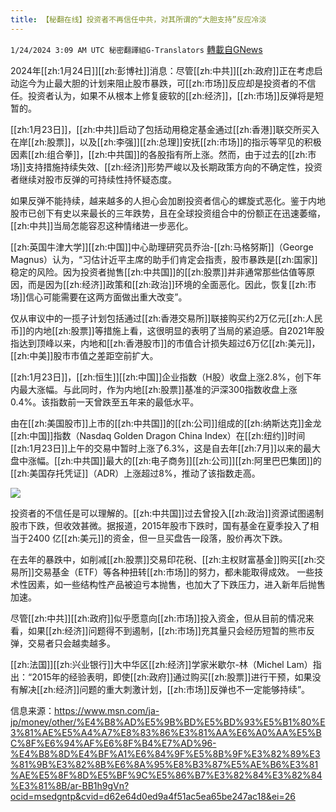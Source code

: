 ```yaml
---
title: 【秘翻在线】投资者不再信任中共，对其所谓的“大胆支持”反应冷淡
---
```

`1/24/2024 3:09 AM UTC 秘密翻譯組G-Translators` [轉載自GNews](https://gnews.org/articles/2247600)

2024年[[zh:1月24日]][[zh:彭博社]]消息：尽管[[zh:中共]][[zh:政府]]正在考虑启动迄今为止最大胆的计划来阻止股市暴跌，可[[zh:市场]]反应却是投资者的不信任。投资者认为，如果不从根本上修复疲软的[[zh:经济]]，[[zh:市场]]反弹将是短暂的。

[[zh:1月23日]]，[[zh:中共]]启动了包括动用稳定基金通过[[zh:香港]]联交所买入在岸[[zh:股票]]，以及[[zh:李强]][[zh:总理]]安抚[[zh:市场]]的指示等罕见的积极因素[[zh:组合拳]]，[[zh:中共国]]的各股指有所上涨。然而，由于过去的[[zh:市场]]支持措施持续失效、[[zh:经济]]形势严峻以及长期政策方向的不确定性，投资者继续对股市反弹的可持续性持怀疑态度。

如果反弹不能持续，越来越多的人担心会加剧投资者信心的螺旋式恶化。鉴于内地股市已创下有史以来最长的三年跌势，且在全球投资组合中的份额正在迅速萎缩，[[zh:中共]]当局怎能容忍这种情绪进一步恶化。

[[zh:英国牛津大学]][[zh:中国]]中心助理研究员乔治\-[[zh:马格努斯]]（George Magnus）认为，“习估计近平主席的助手们肯定会指责，股市暴跌是[[zh:国家]]稳定的风险。因为投资者抛售[[zh:中共国]]的[[zh:股票]]并非通常那些估值等原因，而是因为[[zh:经济]]政策和[[zh:政治]]环境的全面恶化。因此，恢复[[zh:市场]]信心可能需要在这两方面做出重大改变”。

仅从审议中的一揽子计划包括通过[[zh:香港交易所]]联接购买约2万亿元[[zh:人民币]]的内地[[zh:股票]]等措施上看，这很明显的表明了当局的紧迫感。自2021年股指达到顶峰以来，内地和[[zh:香港股市]]的市值合计损失超过6万亿[[zh:美元]]，[[zh:中美]]股市市值之差距空前扩大。

[[zh:1月23日]]，[[zh:恒生]][[zh:中国]]企业指数（H股）收盘上涨2.8%，创下年内最大涨幅。与此同时，作为内地[[zh:股票]]基准的沪深300指数收盘上涨0.4%。该指数前一天曾跌至五年来的最低水平。

由在[[zh:美国股市]]上市的[[zh:中共国]]的[[zh:公司]]组成的[[zh:纳斯达克]]金龙[[zh:中国]]指数（Nasdaq Golden Dragon China Index）在[[zh:纽约]]时间[[zh:1月23日]]上午的交易中暂时上涨了6.3%，这是自去年[[zh:7月]]以来的最大盘中涨幅。[[zh:中共国]]最大的[[zh:电子商务]][[zh:公司]][[zh:阿里巴巴集团]]的[[zh:美国存托凭证]]（ADR）上涨超过8%，推动了该指数走高。

![](https://i.imgur.com/0AG7hbQ.png)

投资者的不信任是可以理解的。[[zh:中共国]]过去曾投入[[zh:政治]]资源试图遏制股市下跌，但收效甚微。据报道，2015年股市下跌时，国有基金在夏季投入了相当于2400 亿[[zh:美元]]的资金，但一旦买盘告一段落，股价再次下跌。

在去年的暴跌中，如削减[[zh:股票]]交易印花税、[[zh:主权财富基金]]购买[[zh:交易所]]交易基金（ETF）等各种扭转[[zh:市场]]的努力，都未能取得成效。 一些技术性因素，如一些结构性产品被迫亏本抛售，也加大了下跌压力，进入新年后抛售加速。

尽管[[zh:中共]][[zh:政府]]似乎愿意向[[zh:市场]]投入资金，但从目前的情况来看，如果[[zh:经济]]问题得不到遏制，[[zh:市场]]充其量只会经历短暂的熊市反弹，交易者只会越卖越多。

[[zh:法国]][[zh:兴业银行]]大中华区[[zh:经济]]学家米歇尔\-林（Michel Lam）指出：“2015年的经验表明，即使[[zh:政府]]通过购买[[zh:股票]]进行干预，如果没有解决[[zh:经济]]问题的重大刺激计划，[[zh:市场]]反弹也不一定能够持续”。

信息来源：https://www.msn.com/ja-jp/money/other/%E4%B8%AD%E5%9B%BD%E5%BD%93%E5%B1%80%E3%81%AE%E5%A4%A7%E8%83%86%E3%81%AA%E6%A0%AA%E5%BC%8F%E6%94%AF%E6%8F%B4%E7%AD%96-%E4%B8%8D%E4%BF%A1%E6%84%9F%E5%8B%9F%E3%82%89%E3%81%9B%E3%82%8B%E6%8A%95%E8%B3%87%E5%AE%B6%E3%81%AE%E5%8F%8D%E5%BF%9C%E5%86%B7%E3%82%84%E3%82%84%E3%81%8B/ar-BB1h9gVn?ocid=msedgntp&cvid=d62e64d0ed9a4f51ac5ea65be247ac18&ei=26
